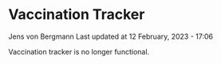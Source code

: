 Vaccination Tracker
================
Jens von Bergmann
Last updated at 12 February, 2023 - 17:06

Vaccination tracker is no longer functional.
